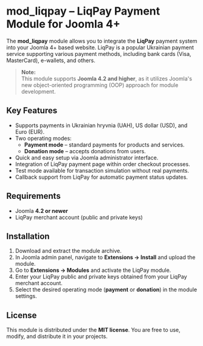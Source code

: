 # mod_liqpay – LiqPay Payment Module for Joomla 4+

The **mod_liqpay** module allows you to integrate the **LiqPay** payment system into your Joomla 4+ based website. LiqPay is a popular Ukrainian payment service supporting various payment methods, including bank cards (Visa, MasterCard), e-wallets, and others.

> **Note:**  
> This module supports **Joomla 4.2 and higher**, as it utilizes Joomla's new object-oriented programming (OOP) approach for module development.

## Key Features

- Supports payments in Ukrainian hryvnia (UAH), US dollar (USD), and Euro (EUR).
- Two operating modes:
  - **Payment mode** – standard payments for products and services.
  - **Donation mode** – accepts donations from users.
- Quick and easy setup via Joomla administrator interface.
- Integration of LiqPay payment page within order checkout processes.
- Test mode available for transaction simulation without real payments.
- Callback support from LiqPay for automatic payment status updates.

## Requirements

- Joomla **4.2 or newer**
- LiqPay merchant account (public and private keys)

## Installation

1. Download and extract the module archive.
2. In Joomla admin panel, navigate to **Extensions → Install** and upload the module.
3. Go to **Extensions → Modules** and activate the LiqPay module.
4. Enter your LiqPay public and private keys obtained from your LiqPay merchant account.
5. Select the desired operating mode (**payment** or **donation**) in the module settings.

## License

This module is distributed under the **MIT license**. You are free to use, modify, and distribute it in your projects.
